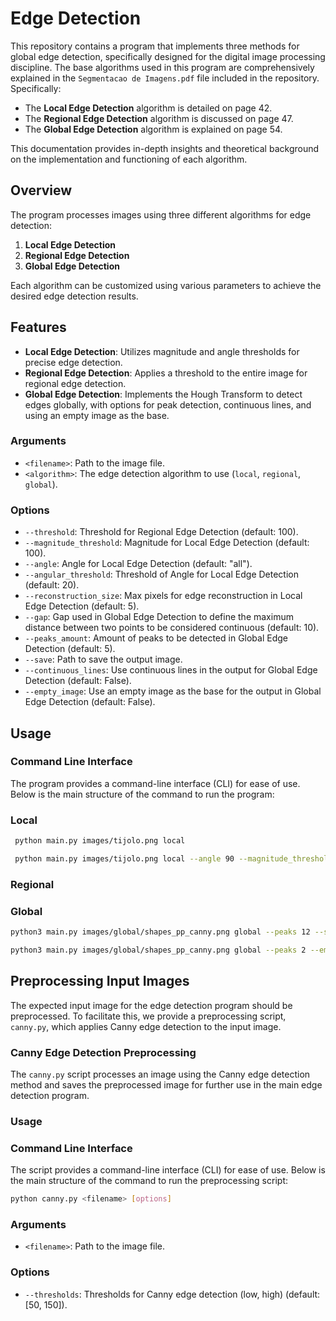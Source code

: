 # Edge Detection

This repository contains a program that implements three methods for global edge detection, specifically designed for the digital image processing discipline. The base algorithms used in this program are comprehensively explained in the `Segmentacao de Imagens.pdf` file included in the repository. Specifically:

- The **Local Edge Detection** algorithm is detailed on page 42.
- The **Regional Edge Detection** algorithm is discussed on page 47.
- The **Global Edge Detection** algorithm is explained on page 54.

This documentation provides in-depth insights and theoretical background on the implementation and functioning of each algorithm.

## Overview

The program processes images using three different algorithms for edge detection:
1. **Local Edge Detection**
2. **Regional Edge Detection**
3. **Global Edge Detection**

Each algorithm can be customized using various parameters to achieve the desired edge detection results.

## Features

- **Local Edge Detection**: Utilizes magnitude and angle thresholds for precise edge detection.
- **Regional Edge Detection**: Applies a threshold to the entire image for regional edge detection.
- **Global Edge Detection**: Implements the Hough Transform to detect edges globally, with options for peak detection, continuous lines, and using an empty image as the base.

### Arguments

- `<filename>`: Path to the image file.
- `<algorithm>`: The edge detection algorithm to use (`local`, `regional`, `global`).

### Options

- `--threshold`: Threshold for Regional Edge Detection (default: 100).
- `--magnitude_threshold`: Magnitude for Local Edge Detection (default: 100).
- `--angle`: Angle for Local Edge Detection (default: "all").
- `--angular_threshold`: Threshold of Angle for Local Edge Detection (default: 20).
- `--reconstruction_size`: Max pixels for edge reconstruction in Local Edge Detection (default: 5).
- `--gap`: Gap used in Global Edge Detection to define the maximum distance between two points to be considered continuous (default: 10).
- `--peaks_amount`: Amount of peaks to be detected in Global Edge Detection (default: 5).
- `--save`: Path to save the output image.
- `--continuous_lines`: Use continuous lines in the output for Global Edge Detection (default: False).
- `--empty_image`: Use an empty image as the base for the output in Global Edge Detection (default: False).

## Usage

### Command Line Interface

The program provides a command-line interface (CLI) for ease of use. Below is the main structure of the command to run the program:

### Local
```bash
 python main.py images/tijolo.png local
```

```bash
 python main.py images/tijolo.png local --angle 90 --magnitude_threshold 150
```

### Regional

### Global
```bash
python3 main.py images/global/shapes_pp_canny.png global --peaks 12 --save images/global/output_shapes.png
```

```bash
python3 main.py images/global/shapes_pp_canny.png global --peaks 2 --empty_image --continuous_lines --save images/global/output_shapes.png
```

## Preprocessing Input Images

The expected input image for the edge detection program should be preprocessed. To facilitate this, we provide a preprocessing script, `canny.py`, which applies Canny edge detection to the input image.

### Canny Edge Detection Preprocessing

The `canny.py` script processes an image using the Canny edge detection method and saves the preprocessed image for further use in the main edge detection program.

### Usage

### Command Line Interface

The script provides a command-line interface (CLI) for ease of use. Below is the main structure of the command to run the preprocessing script:

```bash
python canny.py <filename> [options]
```

### Arguments

- `<filename>`: Path to the image file.

### Options

- `--thresholds`: Thresholds for Canny edge detection (low, high) (default: [50, 150]).
